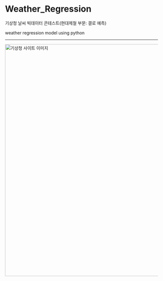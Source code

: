 # Weather_Regression

기상청 날씨 빅데이터 콘테스트(현대제철 부문: 결로 예측)

weather regression model using python


______________
<img width="762" alt="기상청 사이트 이미지" src="https://user-images.githubusercontent.com/59115922/89150473-97b2a000-d599-11ea-9fa8-9cc0ce5aed0d.PNG">
